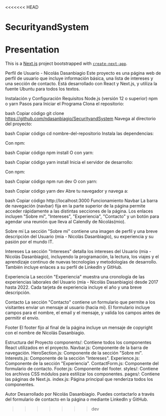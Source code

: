 <<<<<<< HEAD
# SecurityandSystem
Presentation
=======
This is a [Next.js](https://nextjs.org/) project bootstrapped with [`create-next-app`](https://github.com/vercel/next.js/tree/canary/packages/create-next-app).

Perfil de Usuario - Nicolás Dasanbiagio
Este proyecto es una página web de perfil de usuario que incluye información básica, una lista de intereses y una sección de contacto. Está desarrollado con React y Next.js, y utiliza la fuente Ubuntu para todos los textos.

Instalación y Configuración
Requisitos
Node.js (versión 12 o superior)
npm o yarn
Pasos para Iniciar el Programa
Clona el repositorio:

bash
Copiar código
git clone https://github.com/ndasanbiagio/SecurityandSystem
Navega al directorio del proyecto:

bash
Copiar código
cd nombre-del-repositorio
Instala las dependencias:

Con npm:

bash
Copiar código
npm install
O con yarn:

bash
Copiar código
yarn install
Inicia el servidor de desarrollo:

Con npm:

bash
Copiar código
npm run dev
O con yarn:

bash
Copiar código
yarn dev
Abre tu navegador y navega a:

bash
Copiar código
http://localhost:3000
Funcionamiento
Navbar
La barra de navegación (navbar) fija en la parte superior de la página permite acceder rápidamente a las distintas secciones de la página. Los enlaces incluyen "Sobre mí", "Intereses", "Experiencia", "Contacto" y un botón para agendar una reunión que lleva al Calendly de Nicolás(mio).

Sobre mí
La sección "Sobre mí" contiene una imagen de perfil y una breve descripción del Usuario (mia - Nicolás Dasanbiagio), su experiencia y su pasión por el mundo IT.

Intereses
La sección "Intereses" detalla los intereses del Usuario (mia - Nicolás Dasanbiagio), incluyendo la programación, la lectura, los viajes y el aprendizaje continuo de nuevas tecnologías y metodologías de desarrollo. También incluye enlaces a su perfil de LinkedIn y GitHub.

Experiencia
La sección "Experiencia" muestra una cronología de las experiencias laborales del Usuario (mia - Nicolás Dasanbiagio) desde 2017 hasta 2022. Cada tarjeta de experiencia incluye el año y una breve descripción.

Contacto
La sección "Contacto" contiene un formulario que permite a los visitantes enviar un mensaje al usuario (hacia mi). El formulario incluye campos para el nombre, el email y el mensaje, y valida los campos antes de permitir el envío.

Footer
El footer fijo al final de la página incluye un mensaje de copyright con el nombre de Nicolás Dasanbiagio.

Estructura del Proyecto
components/: Contiene todos los componentes React utilizados en el proyecto.
Navbar.js: Componente de la barra de navegación.
HeroSection.js: Componente de la sección "Sobre mí".
Interests.js: Componente de la sección "Intereses".
Experience.js: Componente de la sección "Experiencia".
ContactForm.js: Componente del formulario de contacto.
Footer.js: Componente del footer.
styles/: Contiene los archivos CSS módulos para estilizar los componentes.
pages/: Contiene las páginas de Next.js.
index.js: Página principal que renderiza todos los componentes.

Autor
Desarrollado por Nicolás Dasanbiagio. Puedes contactarlo a través del formulario de contacto en la página o mediante LinkedIn y GitHub.
>>>>>>> dev
